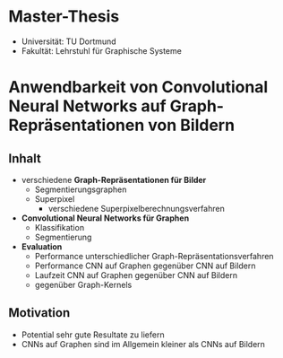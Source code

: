 # Master-Thesis

* Universität: TU Dortmund
* Fakultät: Lehrstuhl für Graphische Systeme

# Anwendbarkeit von Convolutional Neural Networks auf Graph-Repräsentationen von Bildern

## Inhalt

* verschiedene **Graph-Repräsentationen für Bilder**
  * Segmentierungsgraphen
  * Superpixel
    * verschiedene Superpixelberechnungsverfahren
* **Convolutional Neural Networks für Graphen**
  * Klassifikation
  * Segmentierung
* **Evaluation**
  * Performance unterschiedlicher Graph-Repräsentationsverfahren
  * Performance CNN auf Graphen gegenüber CNN auf Bildern
  * Laufzeit CNN auf Graphen gegenüber CNN auf Bildern
  * gegenüber Graph-Kernels

## Motivation

* Potential sehr gute Resultate zu liefern
* CNNs auf Graphen sind im Allgemein kleiner als CNNs auf Bildern
